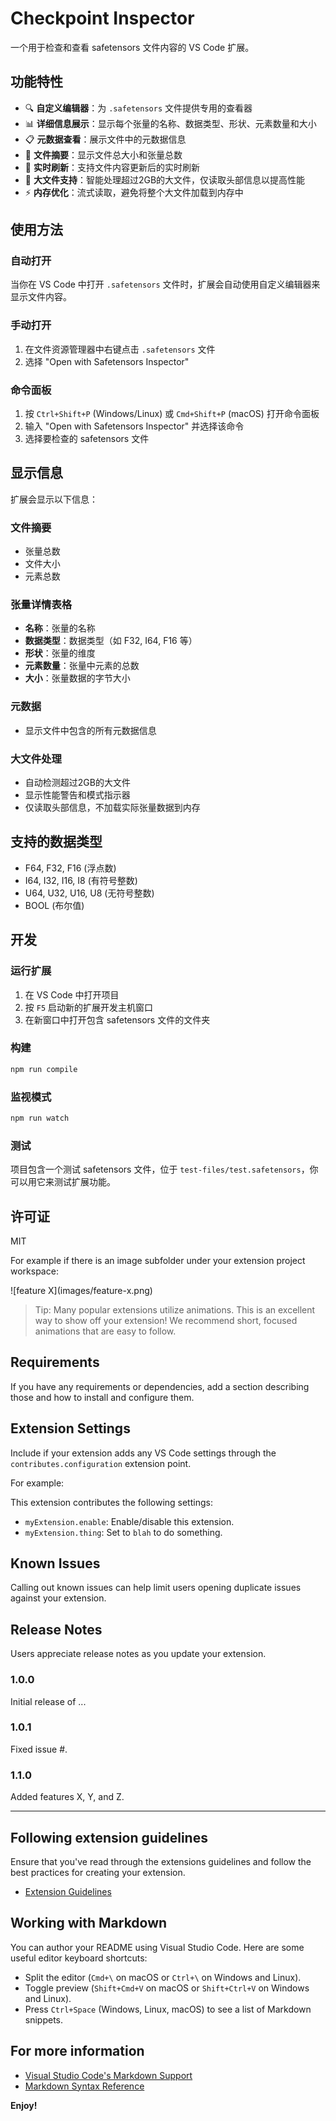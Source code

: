 # Checkpoint Inspector

一个用于检查和查看 safetensors 文件内容的 VS Code 扩展。

## 功能特性

- 🔍 **自定义编辑器**：为 `.safetensors` 文件提供专用的查看器
- 📊 **详细信息展示**：显示每个张量的名称、数据类型、形状、元素数量和大小
- 📋 **元数据查看**：展示文件中的元数据信息
- 📏 **文件摘要**：显示文件总大小和张量总数
- 🔄 **实时刷新**：支持文件内容更新后的实时刷新
- 🚀 **大文件支持**：智能处理超过2GB的大文件，仅读取头部信息以提高性能
- ⚡ **内存优化**：流式读取，避免将整个大文件加载到内存中

## 使用方法

### 自动打开
当你在 VS Code 中打开 `.safetensors` 文件时，扩展会自动使用自定义编辑器来显示文件内容。

### 手动打开
1. 在文件资源管理器中右键点击 `.safetensors` 文件
2. 选择 "Open with Safetensors Inspector"

### 命令面板
1. 按 `Ctrl+Shift+P` (Windows/Linux) 或 `Cmd+Shift+P` (macOS) 打开命令面板
2. 输入 "Open with Safetensors Inspector" 并选择该命令
3. 选择要检查的 safetensors 文件

## 显示信息

扩展会显示以下信息：

### 文件摘要
- 张量总数
- 文件大小
- 元素总数

### 张量详情表格
- **名称**：张量的名称
- **数据类型**：数据类型（如 F32, I64, F16 等）
- **形状**：张量的维度
- **元素数量**：张量中元素的总数
- **大小**：张量数据的字节大小

### 元数据
- 显示文件中包含的所有元数据信息

### 大文件处理
- 自动检测超过2GB的大文件
- 显示性能警告和模式指示器
- 仅读取头部信息，不加载实际张量数据到内存

## 支持的数据类型

- F64, F32, F16 (浮点数)
- I64, I32, I16, I8 (有符号整数)
- U64, U32, U16, U8 (无符号整数)
- BOOL (布尔值)

## 开发

### 运行扩展
1. 在 VS Code 中打开项目
2. 按 `F5` 启动新的扩展开发主机窗口
3. 在新窗口中打开包含 safetensors 文件的文件夹

### 构建
```bash
npm run compile
```

### 监视模式
```bash
npm run watch
```

### 测试
项目包含一个测试 safetensors 文件，位于 `test-files/test.safetensors`，你可以用它来测试扩展功能。

## 许可证

MIT

For example if there is an image subfolder under your extension project workspace:

\!\[feature X\]\(images/feature-x.png\)

> Tip: Many popular extensions utilize animations. This is an excellent way to show off your extension! We recommend short, focused animations that are easy to follow.

## Requirements

If you have any requirements or dependencies, add a section describing those and how to install and configure them.

## Extension Settings

Include if your extension adds any VS Code settings through the `contributes.configuration` extension point.

For example:

This extension contributes the following settings:

* `myExtension.enable`: Enable/disable this extension.
* `myExtension.thing`: Set to `blah` to do something.

## Known Issues

Calling out known issues can help limit users opening duplicate issues against your extension.

## Release Notes

Users appreciate release notes as you update your extension.

### 1.0.0

Initial release of ...

### 1.0.1

Fixed issue #.

### 1.1.0

Added features X, Y, and Z.

---

## Following extension guidelines

Ensure that you've read through the extensions guidelines and follow the best practices for creating your extension.

* [Extension Guidelines](https://code.visualstudio.com/api/references/extension-guidelines)

## Working with Markdown

You can author your README using Visual Studio Code. Here are some useful editor keyboard shortcuts:

* Split the editor (`Cmd+\` on macOS or `Ctrl+\` on Windows and Linux).
* Toggle preview (`Shift+Cmd+V` on macOS or `Shift+Ctrl+V` on Windows and Linux).
* Press `Ctrl+Space` (Windows, Linux, macOS) to see a list of Markdown snippets.

## For more information

* [Visual Studio Code's Markdown Support](http://code.visualstudio.com/docs/languages/markdown)
* [Markdown Syntax Reference](https://help.github.com/articles/markdown-basics/)

**Enjoy!**
